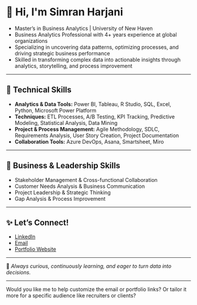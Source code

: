 # 👋 Hi, I'm Simran Harjani

- Master’s in Business Analytics | University of New Haven
- Business Analytics Professional with 4+ years experience at global organizations
- Specializing in uncovering data patterns, optimizing processes, and driving strategic business performance
- Skilled in transforming complex data into actionable insights through analytics, storytelling, and process improvement

---

## 🚀 Technical Skills

* **Analytics & Data Tools:** Power BI, Tableau, R Studio, SQL, Excel, Python, Microsoft Power Platform
* **Techniques:** ETL Processes, A/B Testing, KPI Tracking, Predictive Modeling, Statistical Analysis, Data Mining
* **Project & Process Management:** Agile Methodology, SDLC, Requirements Analysis, User Story Creation, Project Documentation
* **Collaboration Tools:** Azure DevOps, Asana, Smartsheet, Miro

---

## 💼 Business & Leadership Skills

* Stakeholder Management & Cross-functional Collaboration
* Customer Needs Analysis & Business Communication
* Project Leadership & Strategic Thinking
* Gap Analysis & Process Improvement

---

## ✨ Let’s Connect!

* [LinkedIn](https://linkedin.com/in/simranharjani)
* [Email](mailto:your.email@example.com)
* [Portfolio Website](https://yourportfolio.com) 

---

📌 *Always curious, continuously learning, and eager to turn data into decisions.*

---

Would you like me to help customize the email or portfolio links? Or tailor it more for a specific audience like recruiters or clients?
